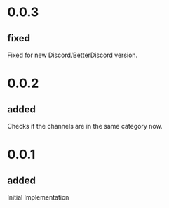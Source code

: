 # 0.0.3

## fixed

Fixed for new Discord/BetterDiscord version.

# 0.0.2

## added

Checks if the channels are in the same category now.

# 0.0.1

## added

Initial Implementation
